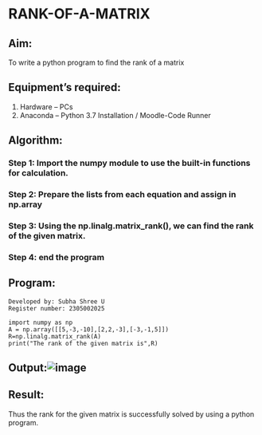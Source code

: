 # RANK-OF-A-MATRIX
## Aim:
To write a python program to find the rank of a matrix
## Equipment’s required:
1. 	Hardware – PCs
2. 	Anaconda – Python 3.7 Installation / Moodle-Code Runner
## Algorithm:
### Step 1: Import the numpy module to use the built-in functions for calculation.
### Step 2: Prepare the lists from each equation and assign in np.array
### Step 3: Using the np.linalg.matrix_rank(), we can find the rank of the given matrix.
### Step 4: end the program
## Program:
```
Developed by: Subha Shree U
Register number: 2305002025

import numpy as np
A = np.array([[5,-3,-10],[2,2,-3],[-3,-1,5]])
R=np.linalg.matrix_rank(A)
print("The rank of the given matrix is",R)
```
## Output:![image](https://github.com/subha2406/RANK-OF-A-MATRIX/assets/155226504/77a9fb0a-db95-4155-aa58-08f355f85204)

## Result:
Thus the rank for the given matrix is successfully solved by  using a python program.

